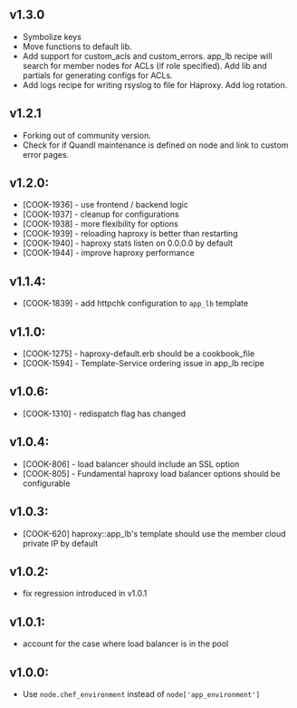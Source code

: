 ## v1.3.0

* Symbolize keys
* Move functions to default lib.
* Add support for custom_acls and custom_errors. app_lb recipe will search for member nodes for ACLs (if role specified). Add lib and partials for generating configs for ACLs.
* Add logs recipe for writing rsyslog to file for Haproxy. Add log rotation.

## v1.2.1

* Forking out of community version.
* Check for if Quandl maintenance is defined on node and link to custom error pages.

## v1.2.0:

* [COOK-1936] - use frontend / backend logic
* [COOK-1937] - cleanup for configurations
* [COOK-1938] - more flexibility for options
* [COOK-1939] - reloading haproxy is better than restarting
* [COOK-1940] - haproxy stats listen on 0.0.0.0 by default
* [COOK-1944] - improve haproxy performance

## v1.1.4:

* [COOK-1839] - add httpchk configuration to `app_lb` template

## v1.1.0:

* [COOK-1275] - haproxy-default.erb should be a cookbook_file
* [COOK-1594] - Template-Service ordering issue in app_lb recipe

## v1.0.6:

* [COOK-1310] - redispatch flag has changed

## v1.0.4:

* [COOK-806] - load balancer should include an SSL option
* [COOK-805] - Fundamental haproxy load balancer options should be configurable

## v1.0.3:

* [COOK-620] haproxy::app_lb's template should use the member cloud private IP by default

## v1.0.2:

* fix regression introduced in v1.0.1

## v1.0.1:

* account for the case where load balancer is in the pool

## v1.0.0:

* Use `node.chef_environment` instead of `node['app_environment']`
